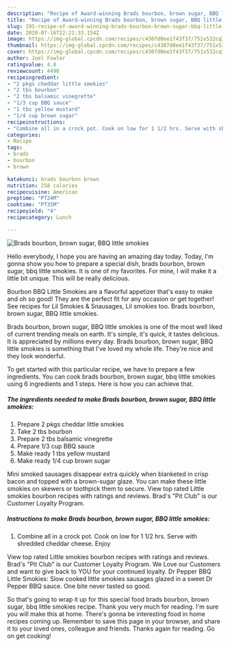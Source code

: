 ```yaml
---
description: "Recipe of Award-winning Brads bourbon, brown sugar, BBQ little smokies"
title: "Recipe of Award-winning Brads bourbon, brown sugar, BBQ little smokies"
slug: 191-recipe-of-award-winning-brads-bourbon-brown-sugar-bbq-little-smokies
date: 2020-07-16T22:21:33.154Z
image: https://img-global.cpcdn.com/recipes/c4307d0ee1f43f37/751x532cq70/brads-bourbon-brown-sugar-bbq-little-smokies-recipe-main-photo.jpg
thumbnail: https://img-global.cpcdn.com/recipes/c4307d0ee1f43f37/751x532cq70/brads-bourbon-brown-sugar-bbq-little-smokies-recipe-main-photo.jpg
cover: https://img-global.cpcdn.com/recipes/c4307d0ee1f43f37/751x532cq70/brads-bourbon-brown-sugar-bbq-little-smokies-recipe-main-photo.jpg
author: Joel Fowler
ratingvalue: 4.8
reviewcount: 4498
recipeingredient:
- "2 pkgs cheddar little smokies"
- "2 tbs bourbon"
- "2 tbs balsamic vinegrette"
- "1/3 cup BBQ sauce"
- "1 tbs yellow mustard"
- "1/4 cup brown sugar"
recipeinstructions:
- "Combine all in a crock pot. Cook on low for 1 1/2 hrs. Serve with shredded cheddar cheese. Enjoy"
categories:
- Recipe
tags:
- brads
- bourbon
- brown

katakunci: brads bourbon brown 
nutrition: 258 calories
recipecuisine: American
preptime: "PT24M"
cooktime: "PT35M"
recipeyield: "4"
recipecategory: Lunch

---
```



![Brads bourbon, brown sugar, BBQ little smokies](https://img-global.cpcdn.com/recipes/c4307d0ee1f43f37/751x532cq70/brads-bourbon-brown-sugar-bbq-little-smokies-recipe-main-photo.jpg)

Hello everybody, I hope you are having an amazing day today. Today, I'm gonna show you how to prepare a special dish, brads bourbon, brown sugar, bbq little smokies. It is one of my favorites. For mine, I will make it a little bit unique. This will be really delicious.

Bourbon BBQ Little Smokies are a flavorful appetizer that&#39;s easy to make and oh so good! They are the perfect fit for any occasion or get together! See recipes for Lil Smokies &amp; Snausages, Lil smokies too. Brads bourbon, brown sugar, BBQ little smokies.

Brads bourbon, brown sugar, BBQ little smokies is one of the most well liked of current trending meals on earth. It's simple, it's quick, it tastes delicious. It is appreciated by millions every day. Brads bourbon, brown sugar, BBQ little smokies is something that I've loved my whole life. They're nice and they look wonderful.


To get started with this particular recipe, we have to prepare a few ingredients. You can cook brads bourbon, brown sugar, bbq little smokies using 6 ingredients and 1 steps. Here is how you can achieve that.

<!--inarticleads1-->

##### The ingredients needed to make Brads bourbon, brown sugar, BBQ little smokies:

1. Prepare 2 pkgs cheddar little smokies
1. Take 2 tbs bourbon
1. Prepare 2 tbs balsamic vinegrette
1. Prepare 1/3 cup BBQ sauce
1. Make ready 1 tbs yellow mustard
1. Make ready 1/4 cup brown sugar


Mini smoked sausages disappear extra quickly when blanketed in crisp bacon and topped with a brown-sugar glaze. You can make these little smokies on skewers or toothpick them to secure. View top rated Little smokies bourbon recipes with ratings and reviews. Brad&#39;s &#34;Pit Club&#34; is our Customer Loyalty Program. 

<!--inarticleads2-->

##### Instructions to make Brads bourbon, brown sugar, BBQ little smokies:

1. Combine all in a crock pot. Cook on low for 1 1/2 hrs. Serve with shredded cheddar cheese. Enjoy


View top rated Little smokies bourbon recipes with ratings and reviews. Brad&#39;s &#34;Pit Club&#34; is our Customer Loyalty Program. We Love our Customers and want to give back to YOU for your continued loyalty. Dr Pepper BBQ Little Smokies: Slow cooked little smokies sausages glazed in a sweet Dr Pepper BBQ sauce. One bite never tasted so good. 

So that's going to wrap it up for this special food brads bourbon, brown sugar, bbq little smokies recipe. Thank you very much for reading. I'm sure you will make this at home. There's gonna be interesting food in home recipes coming up. Remember to save this page in your browser, and share it to your loved ones, colleague and friends. Thanks again for reading. Go on get cooking!
